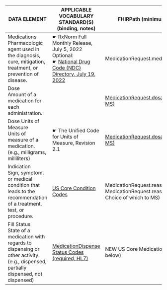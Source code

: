 | DATA ELEMENT                                                                                                                               | APPLICABLE VOCABULARY STANDARD(S) (binding, notes)                                                                                                                                                    | FHIRPath (minimum cardinality, MS Flag, notes)                                                                                                             | Search (conformance expectation, notes)                              |
|--------------------------------------------------------------------------------------------------------------------------------------------|-------------------------------------------------------------------------------------------------------------------------------------------------------------------------------------------------------|------------------------------------------------------------------------------------------------------------------------------------------------------------|----------------------------------------------------------------------|
| Medications<br />Pharmacologic agent used in the diagnosis, cure, mitigation, treatment, or prevention of disease.                         | ☛   RxNorm Full Monthly Release, July 5, 2022<br />Optional:<br />☛   [National Drug Code (NDC) Directory, July 19, 2022](http://hl7.org/fhir/us/davinci-pdex/STU1/ValueSet-FDANationalDrugCode.html) | MedicationRequest.medication[x] ( see question below                                                                                                       | NA                                                                   |
| Dose<br />Amount of a medication for each administration.                                                                                  |                                                                                                                                                                                                       | [MedicationRequest.dosageInstruction.doseAndRate (Min=0,  MS)](http://hl7.org/fhir/us/core/StructureDefinition-us-core-medicationrequest-definitions.html) | NA                                                                   |
| Dose Units of Measure<br />Units of measure of a medication. (e.g., milligrams, milliliters)                                               | ☛   The Unified Code for Units of Measure, Revision 2.1                                                                                                                                               | [MedicationRequest.dosageInstruction.doseAndRate (Min=0,  MS)](http://hl7.org/fhir/us/core/StructureDefinition-us-core-medicationrequest-definitions.html) | NA                                                                   |
| Indication<br />Sign, symptom, or medical condition that leads to the recommendation of a treatment, test, or procedure.                   | [US Core Condition Codes](http://hl7.org/fhir/us/core/ValueSet-us-core-condition-code.html)                                                                                                           | MedicationRequest.reasonCode + MedicationRequest.reasonReference (min=0, MS, Server Choice of which to MS)                                                 | MedicationRequest reasonCode +  reasonReference (SHOULD, Custom SP!) |
| Fill Status<br />State of a medication with regards to dispensing or other activity. (e.g., dispensed, partially dispensed, not dispensed) | [MedicationDispense Status Codes (required, HL7)](http://hl7.org/fhir/R4/valueset-medicationdispense-status.html)                                                                                     | NEW US Core Medication Dispense Profile. ( see prior art below)                                                                                            | TBD                                                                  |